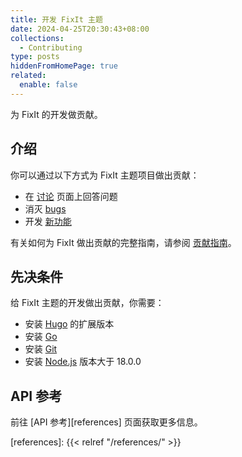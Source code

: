 ```yaml
---
title: 开发 FixIt 主题
date: 2024-04-25T20:30:43+08:00
collections:
  - Contributing
type: posts
hiddenFromHomePage: true
related:
  enable: false
---
```


为 FixIt 的开发做贡献。

<!--more-->

## 介绍

你可以通过以下方式为 FixIt 主题项目做出贡献：

- 在 [讨论][discussions] 页面上回答问题
- 消灭 [bugs][bugs]
- 开发 [新功能][features]

有关如何为 FixIt 做出贡献的完整指南，请参阅 [贡献指南][contribution-guide]。

## 先决条件

给 FixIt 主题的开发做出贡献，你需要：

- 安装 [Hugo][hugo] 的扩展版本
- 安装 [Go][go]
- 安装 [Git][git]
- 安装 [Node.js][node] 版本大于 18.0.0

## API 参考
<!-- markdownlint-disable reference-links-images -->
前往 [API 参考][references] 页面获取更多信息。

<!-- link reference definition -->
[discussions]: https://github.com/orgs/hugo-fixit/discussions
[bugs]: https://github.com/hugo-fixit/FixIt/issues?q=is%3Aopen+is%3Aissue+label%3Abug
[features]: https://github.com/hugo-fixit/FixIt/issues?q=is%3Aopen+is%3Aissue+label%3Aenhancement
[contribution-guide]: https://github.com/hugo-fixit/FixIt/blob/master/CONTRIBUTING.md
[hugo]: https://gohugo.io/installation/
[go]: https://go.dev/doc/install
[git]: https://git-scm.com/book/en/v2/Getting-Started-Installing-Git
[node]: https://nodejs.org/en/download/
[references]: {{< relref "/references/" >}}

